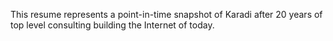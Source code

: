 This resume represents a point-in-time snapshot of Karadi after 20 years of top level consulting building the Internet of today.

